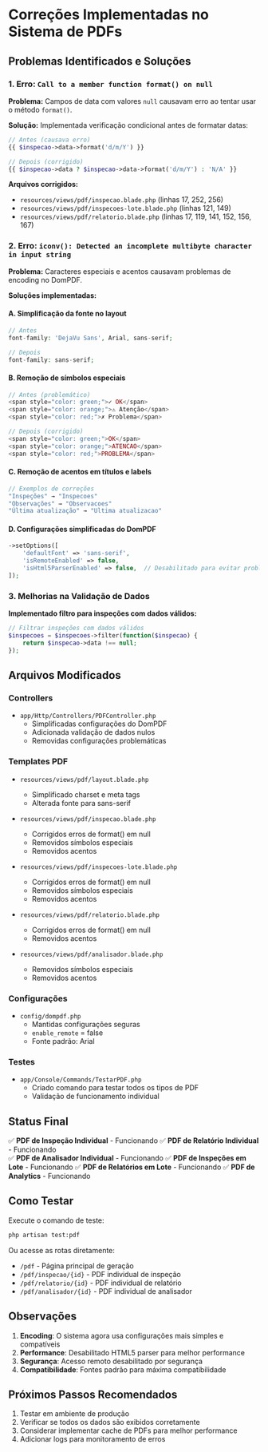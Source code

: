 # Correções Implementadas no Sistema de PDFs

## Problemas Identificados e Soluções

### 1. Erro: `Call to a member function format() on null`

**Problema:** Campos de data com valores `null` causavam erro ao tentar usar o método `format()`.

**Solução:** Implementada verificação condicional antes de formatar datas:

```php
// Antes (causava erro)
{{ $inspecao->data->format('d/m/Y') }}

// Depois (corrigido)
{{ $inspecao->data ? $inspecao->data->format('d/m/Y') : 'N/A' }}
```

**Arquivos corrigidos:**
- `resources/views/pdf/inspecao.blade.php` (linhas 17, 252, 256)
- `resources/views/pdf/inspecoes-lote.blade.php` (linhas 121, 149)
- `resources/views/pdf/relatorio.blade.php` (linhas 17, 119, 141, 152, 156, 167)

### 2. Erro: `iconv(): Detected an incomplete multibyte character in input string`

**Problema:** Caracteres especiais e acentos causavam problemas de encoding no DomPDF.

**Soluções implementadas:**

#### A. Simplificação da fonte no layout
```php
// Antes
font-family: 'DejaVu Sans', Arial, sans-serif;

// Depois  
font-family: sans-serif;
```

#### B. Remoção de símbolos especiais
```php
// Antes (problemático)
<span style="color: green;">✓ OK</span>
<span style="color: orange;">⚠ Atenção</span>
<span style="color: red;">✗ Problema</span>

// Depois (corrigido)
<span style="color: green;">OK</span>
<span style="color: orange;">ATENCAO</span>
<span style="color: red;">PROBLEMA</span>
```

#### C. Remoção de acentos em títulos e labels
```php
// Exemplos de correções
"Inspeções" → "Inspecoes"
"Observações" → "Observacoes"
"Última atualização" → "Ultima atualizacao"
```

#### D. Configurações simplificadas do DomPDF
```php
->setOptions([
    'defaultFont' => 'sans-serif',
    'isRemoteEnabled' => false,
    'isHtml5ParserEnabled' => false,  // Desabilitado para evitar problemas
]);
```

### 3. Melhorias na Validação de Dados

**Implementado filtro para inspeções com dados válidos:**

```php
// Filtrar inspeções com dados válidos
$inspecoes = $inspecoes->filter(function($inspecao) {
    return $inspecao->data !== null;
});
```

## Arquivos Modificados

### Controllers
- `app/Http/Controllers/PDFController.php`
  - Simplificadas configurações do DomPDF
  - Adicionada validação de dados nulos
  - Removidas configurações problemáticas

### Templates PDF
- `resources/views/pdf/layout.blade.php`
  - Simplificado charset e meta tags
  - Alterada fonte para sans-serif

- `resources/views/pdf/inspecao.blade.php`
  - Corrigidos erros de format() em null
  - Removidos símbolos especiais
  - Removidos acentos

- `resources/views/pdf/inspecoes-lote.blade.php`
  - Corrigidos erros de format() em null
  - Removidos símbolos especiais
  - Removidos acentos

- `resources/views/pdf/relatorio.blade.php`
  - Corrigidos erros de format() em null
  - Removidos acentos

- `resources/views/pdf/analisador.blade.php`
  - Removidos símbolos especiais
  - Removidos acentos

### Configurações
- `config/dompdf.php`
  - Mantidas configurações seguras
  - `enable_remote` = false
  - Fonte padrão: Arial

### Testes
- `app/Console/Commands/TestarPDF.php`
  - Criado comando para testar todos os tipos de PDF
  - Validação de funcionamento individual

## Status Final

✅ **PDF de Inspeção Individual** - Funcionando
✅ **PDF de Relatório Individual** - Funcionando  
✅ **PDF de Analisador Individual** - Funcionando
✅ **PDF de Inspeções em Lote** - Funcionando
✅ **PDF de Relatórios em Lote** - Funcionando
✅ **PDF de Analytics** - Funcionando

## Como Testar

Execute o comando de teste:
```bash
php artisan test:pdf
```

Ou acesse as rotas diretamente:
- `/pdf` - Página principal de geração
- `/pdf/inspecao/{id}` - PDF individual de inspeção
- `/pdf/relatorio/{id}` - PDF individual de relatório
- `/pdf/analisador/{id}` - PDF individual de analisador

## Observações

1. **Encoding**: O sistema agora usa configurações mais simples e compatíveis
2. **Performance**: Desabilitado HTML5 parser para melhor performance
3. **Segurança**: Acesso remoto desabilitado por segurança
4. **Compatibilidade**: Fontes padrão para máxima compatibilidade

## Próximos Passos Recomendados

1. Testar em ambiente de produção
2. Verificar se todos os dados são exibidos corretamente
3. Considerar implementar cache de PDFs para melhor performance
4. Adicionar logs para monitoramento de erros 